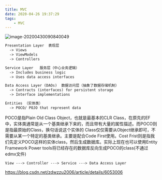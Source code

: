 ```yaml
---
title: MVC
date: 2020-04-26 19:37:29
tags:
	- MVC
---
```


![image-20200430090840049](https://cdn.jsdelivr.net/gh/a11enyang/Picture/img2/image-20200430090840049.png)

<!-- more -->


```txt
Presentation Layer  表现层
  -> Views
  -> ViewModels  
  -> Controllers 

Service Layer   服务层（中心业务逻辑）
  -> Includes business logic
  -> Uses data access interfaces

Data Access Layer (DAOs)  数据访问层（抽象了数据存储机制）
  -> Contracts (interfaces) for persistent storage
  -> Interface implementations

Entities （实体类）
  -> POCO/ POJO that represent data 
```

POCO是指Plain Old Class Object，也就是最基本的CLR Class，在原先的EF中，实体类通常是从一个基类继承下来的，而且带有大量的属性描述。而POCO则是指最原始的Class，换句话说这个实体的 Class仅仅需要从Object继承即可，不需要从某一个特定的基类继承。主要是配合Code First使用。Cost Frist则是指我们先定义POCO这样的实体class，然后生成数据库。实际上现在也可以使用Entity Framework Power tools将已经存在的数据库反向生成POCO的class(不通过edmx文件)



```架构
View ---> Controller ---> Service ---> Data Access Layer
```







https://blog.csdn.net/zdwzzu2006/article/details/6053006